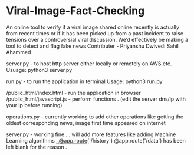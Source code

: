 # Viral-Image-Fact-Checking
An online tool to verify if a viral image shared online recently is actually from recent times or if it has been picked up from a past incident to raise tensions over a controversial viral discussion. We’d effectively be making a tool to detect and flag fake news
Contributer - Priyanshu Dwivedi
              Sahil Ahammed

server.py - to host http server either locally or remotely on AWS etc.
Usuage: python3 server.py

run.py - to run the application in terminal
Usage: python3 run.py

/public_html/index.html - run the application in browser
/public_html/javascript.js - perform functions .  (edit the server dns/ip with your ip before running)

operations.py -  currently working to add other operations like getting the oldest corresponding news, image first time appeared on internet

server.py - working fine ...  will add more features like adding Machine Learning algorithms ..@app.route('/history') @app.route('/data') has been left blank for the reason .  
